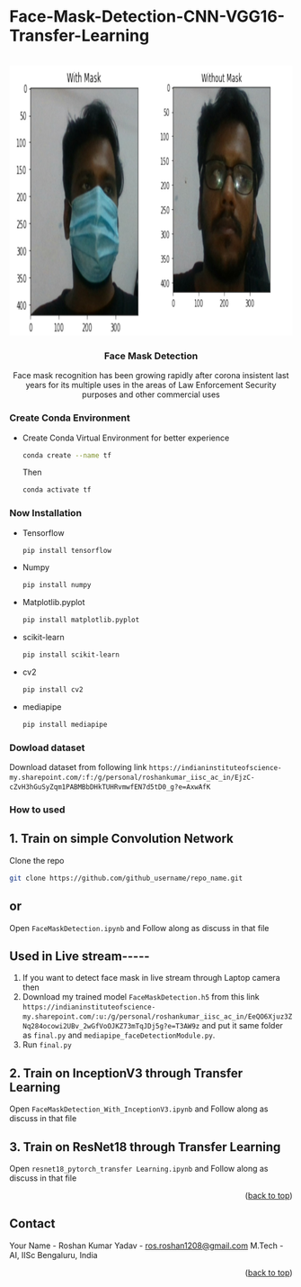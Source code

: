 # Face-Mask-Detection-CNN-VGG16-Transfer-Learning

<div id="top"></div>
<!--
*** Thanks for checking out the Best-README-Template. If you have a suggestion
*** that would make this better, please fork the repo and create a pull request
*** or simply open an issue with the tag "enhancement".
*** Don't forget to give the project a star!
*** Thanks again! Now go create something AMAZING! :D
-->



<!-- PROJECT SHIELDS -->
<!--
*** I'm using markdown "reference style" links for readability.
*** Reference links are enclosed in brackets [ ] instead of parentheses ( ).
*** See the bottom of this document for the declaration of the reference variables
*** for contributors-url, forks-url, etc. This is an optional, concise syntax you may use.
*** https://www.markdownguide.org/basic-syntax/#reference-style-links
-->



<!-- PROJECT LOGO -->
<br />
<div align="center">
  <a href="https://github.com/roshan1208/Face-Mask-Detection--CNN-VGG16-Transfer-Learning-">
    <img src="result.jpg" alt="Logo" width="640" height="480">
  </a>

<h3 align="center">Face Mask Detection</h3>

  <p align="center">
    Face mask recognition has been growing rapidly after corona insistent last years for
its multiple uses in the areas of Law Enforcement Security purposes and other commercial uses
    <br />

  </p>
</div>


### Create Conda Environment
* Create Conda Virtual Environment for better experience
  ```sh
  conda create --name tf
  ```
  Then
  ```sh
  conda activate tf
  ```
### Now Installation
* Tensorflow
  ```sh
  pip install tensorflow
  ```
* Numpy
  ```sh
  pip install numpy
  ```
* Matplotlib.pyplot
  ```sh
  pip install matplotlib.pyplot
  ```
* scikit-learn
  ```sh
  pip install scikit-learn
  ```
* cv2
  ```sh
  pip install cv2
  ```
* mediapipe
  ```sh
  pip install mediapipe
  ```

### Dowload dataset
Download dataset from following link
`https://indianinstituteofscience-my.sharepoint.com/:f:/g/personal/roshankumar_iisc_ac_in/EjzC-cZvH3hGuSyZqm1PABMBbDHkTUHRvmwfEN7d5tD0_g?e=AxwAfK`

### How to used
## 1. Train on simple Convolution Network
 Clone the repo
   ```sh
   git clone https://github.com/github_username/repo_name.git
   ```
   ## or
 Open `FaceMaskDetection.ipynb` and Follow along as discuss in that file  
## Used in Live stream-----
1. If you want to detect face mask in live stream through Laptop camera then 
2. Download my trained model `FaceMaskDetection.h5` from this link
`https://indianinstituteofscience-my.sharepoint.com/:u:/g/personal/roshankumar_iisc_ac_in/EeQO6Xjuz3ZNq284ocowi2UBv_2wGfVoOJKZ73mTqJDj5g?e=T3AW9z`
 and put it same folder as `final.py` and `mediapipe_faceDetectionModule.py`.
3. Run `final.py`  

## 2. Train on InceptionV3 through Transfer Learning
Open `FaceMaskDetection_With_InceptionV3.ipynb` and Follow along as discuss in that file  

## 3. Train on ResNet18 through Transfer Learning
Open `resnet18_pytorch_transfer Learning.ipynb` and Follow along as discuss in that file  

<p align="right">(<a href="#top">back to top</a>)</p>

<!-- CONTACT -->
## Contact

Your Name - Roshan Kumar Yadav - ros.roshan1208@gmail.com
            M.Tech - AI, IISc Bengaluru, India

<p align="right">(<a href="#top">back to top</a>)</p>
